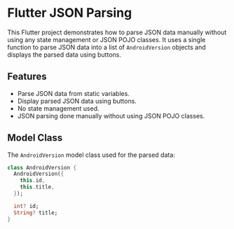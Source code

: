 # Flutter JSON Parsing

This Flutter project demonstrates how to parse JSON data manually without using any state management or JSON POJO classes. It uses a single function to parse JSON data into a list of `AndroidVersion` objects and displays the parsed data using buttons.

## Features

- Parse JSON data from static variables.
- Display parsed JSON data using buttons.
- No state management used.
- JSON parsing done manually without using JSON POJO classes.

## Model Class

The `AndroidVersion` model class used for the parsed data:

```dart
class AndroidVersion {
  AndroidVersion({
    this.id,
    this.title,
  });

  int? id;
  String? title;
}
